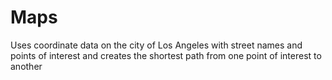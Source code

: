 # Maps
Uses coordinate data on the city of Los Angeles with street names and points of interest and creates the shortest path from one point of interest to another
